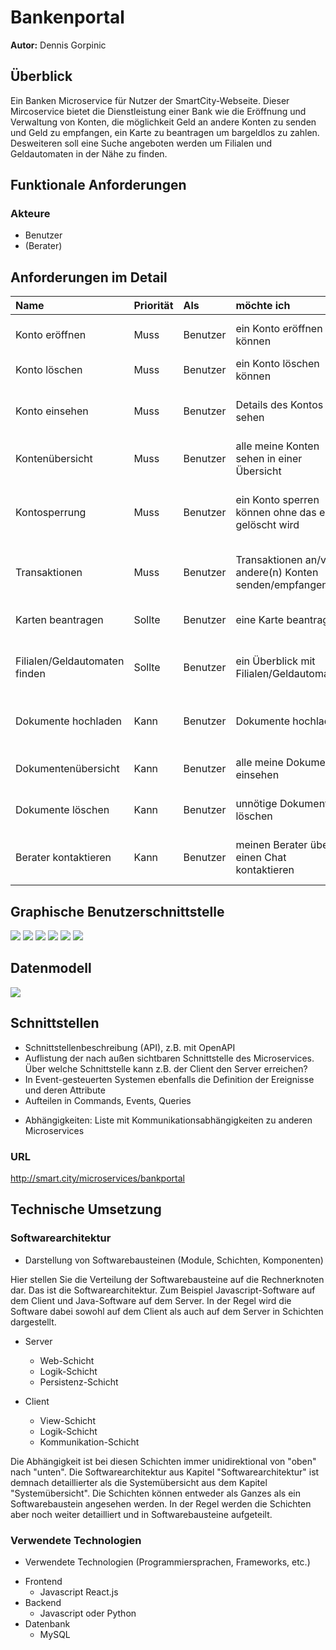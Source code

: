 # Bankenportal

**Autor:** Dennis Gorpinic


## Überblick

Ein Banken Microservice für Nutzer der SmartCity-Webseite.
Dieser Mircoservice bietet die Dienstleistung einer Bank wie die Eröffnung und Verwaltung von Konten, die möglichkeit Geld an andere Konten zu senden und Geld zu empfangen, ein Karte zu beantragen um bargeldlos zu zahlen. Desweiteren soll eine Suche angeboten werden um Filialen und Geldautomaten in der Nähe zu finden.


## Funktionale Anforderungen

### Akteure
* Benutzer
* (Berater)



## Anforderungen im Detail

| **Name** | **Priorität** | **Als** | **möchte ich** | **so dass** | **Akzeptanz** |
| :------ | :------| :------ | :----- | :------ | :-------- |
| Konto eröffnen | Muss| Benutzer| ein Konto eröffnen können| ich ein Konto habe| Konto für den Benutzer freigeschaltet |
| Konto löschen | Muss| Benutzer| ein Konto löschen können| überflüssige Konten aussortieren kann| Konto nicht mehr existiert |
| Konto einsehen | Muss| Benutzer| Details des Kontos sehen | ich ein wichtige Infos über das Konto einsehen kann z.B. Guthaben| Kontodetailansicht|
| Kontenübersicht| Muss| Benutzer| alle meine Konten sehen in einer Übersicht | ich einen Überblick habe über meine Konten| Kontenübersicht|
| Kontosperrung| Muss| Benutzer| ein Konto sperren können ohne das es gelöscht wird | ich im Notfall keine Transaktionen auf meinem Konto ausgeführt werden können| Sperren-Button|
| Transaktionen| Muss| Benutzer| Transaktionen an/von andere(n) Konten senden/empfangen | ich z.B. Geld an/von andere(n) Konten überweisen/erhalten kann| Transaktionsfenster|
| Karten beantragen| Sollte| Benutzer| eine Karte beantragen | ich überall Zahlen kann ohne Bargeld mitzuführen| Karten beantragen Button|
| Filialen/Geldautomaten finden| Sollte| Benutzer| ein Überblick mit Filialen/Geldautomaten | eine Filiale/Geldautomaten in meiner Nähe finden| Liste mit Filialen/Geldautomaten|
| Dokumente hochladen| Kann| Benutzer| Dokumente hochladen | ich benötigte Dokumente Digital zur Verfügung stellen kann| Hochlade-Funktion|
| Dokumentenübersicht| Kann| Benutzer| alle meine Dokumente einsehen | ich einen Überblick über meine Dokumenten habe | Dokumentenübersicht|
| Dokumente löschen| Kann| Benutzer| unnötige Dokumente löschen| nicht relevante oder veraltete Dokumente löschen kann | Lösch-Button Dokumente|
| Berater kontaktieren| Kann| Benutzer| meinen Berater über einen Chat kontaktieren| ich persönliche Hilfe bekommen kann bei Problemen oder Fragen | Berater Chat|

## Graphische Benutzerschnittstelle

![](media/Kontoübersicht.svg)
![](media/NeuesKonto.svg)
![](media/Kontodetailansicht.svg)
![](media/Filialensuche.svg)
![](media/Transaktion.svg)
![](media/BeraterChat.svg)

## Datenmodell 

![](media/Datenmodell.svg)


## Schnittstellen

- Schnittstellenbeschreibung (API), z.B. mit OpenAPI 
- Auflistung der nach außen sichtbaren Schnittstelle des Microservices. Über welche Schnittstelle kann z.B. der Client den Server erreichen?
- In Event-gesteuerten Systemen ebenfalls die Definition der Ereignisse und deren Attribute
- Aufteilen in Commands, Events, Queries
* Abhängigkeiten: Liste mit Kommunikationsabhängigkeiten zu anderen Microservices

### URL

http://smart.city/microservices/bankportal


## Technische Umsetzung


### Softwarearchitektur

- Darstellung von Softwarebausteinen (Module, Schichten, Komponenten)

Hier stellen Sie die Verteilung der Softwarebausteine auf die Rechnerknoten dar. Das ist die Softwarearchitektur. Zum Beispiel Javascript-Software auf dem Client und Java-Software auf dem Server. In der Regel wird die Software dabei sowohl auf dem Client als auch auf dem Server in Schichten dargestellt.

* Server
  * Web-Schicht
  * Logik-Schicht
  * Persistenz-Schicht

* Client
  * View-Schicht
  * Logik-Schicht
  * Kommunikation-Schicht

Die Abhängigkeit ist bei diesen Schichten immer unidirektional von "oben" nach "unten". Die Softwarearchitektur aus Kapitel "Softwarearchitektur" ist demnach detaillierter als die Systemübersicht aus dem Kapitel "Systemübersicht". Die Schichten können entweder als Ganzes als ein Softwarebaustein angesehen werden. In der Regel werden die Schichten aber noch weiter detailliert und in Softwarebausteine aufgeteilt. 


### Verwendete Technologien

- Verwendete Technologien (Programmiersprachen, Frameworks, etc.)

* Frontend
    * Javascript React.js
* Backend
    * Javascript oder Python
* Datenbank
  * MySQL
